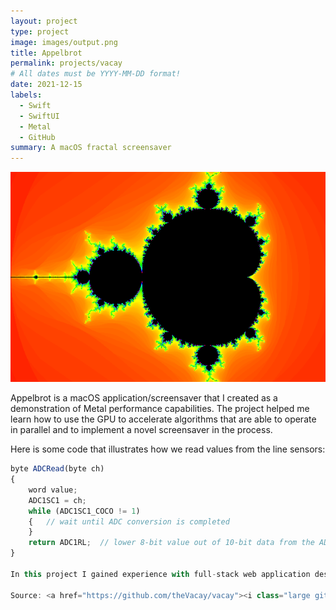```yaml
---
layout: project
type: project
image: images/output.png
title: Appelbrot
permalink: projects/vacay
# All dates must be YYYY-MM-DD format!
date: 2021-12-15
labels:
  - Swift
  - SwiftUI
  - Metal
  - GitHub
summary: A macOS fractal screensaver
---
```


<img class="ui medium right floated rounded image" src="../images/output.png">

Appelbrot is a macOS application/screensaver that I created as a demonstration of Metal performance capabilities. The project helped me learn how to use the GPU to accelerate algorithms that are able to operate in parallel and to implement a novel screensaver in the process.

Here is some code that illustrates how we read values from the line sensors:

```js
byte ADCRead(byte ch)
{
    word value;
    ADC1SC1 = ch;
    while (ADC1SC1_COCO != 1)
    {   // wait until ADC conversion is completed   
    }
    return ADC1RL;  // lower 8-bit value out of 10-bit data from the ADC
}

In this project I gained experience with full-stack web application design and associated technologies, including [MongoDB](http://mongodb.com) for database storage, the [Twitter Bootstrap](http://getbootstrap.com/) CSS Framework for the user interface, and Javascript for both client and server-side programming. 
 
Source: <a href="https://github.com/theVacay/vacay"><i class="large github icon"></i>theVacay/vacay</a>
